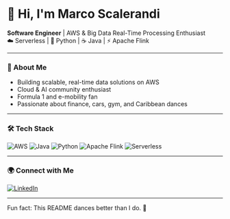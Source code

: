 # 👋 Hi, I'm Marco Scalerandi

**Software Engineer** | AWS & Big Data Real-Time Processing Enthusiast  
☁️ Serverless | 🐍 Python | ☕ Java | ⚡ Apache Flink

---

### 🚀 About Me
- Building scalable, real-time data solutions on AWS
- Cloud & AI community enthusiast
- Formula 1 and e-mobility fan
- Passionate about finance, cars, gym, and Caribbean dances

---

### 🛠️ Tech Stack
![AWS](https://img.shields.io/badge/AWS-232F3E?style=flat&logo=amazon-aws&logoColor=white)
![Java](https://img.shields.io/badge/Java-007396?style=flat&logo=java&logoColor=white)
![Python](https://img.shields.io/badge/Python-3776AB?style=flat&logo=python&logoColor=white)
![Apache Flink](https://img.shields.io/badge/Apache%20Flink-E6526F?style=flat&logo=apache-flink&logoColor=white)
![Serverless](https://img.shields.io/badge/Serverless-FD5750?style=flat&logo=serverless&logoColor=white)

---

### 🌍 Connect with Me
[![LinkedIn](https://img.shields.io/badge/LinkedIn-blue?style=flat&logo=linkedin&logoColor=white)](https://www.linkedin.com/in/marco-scalerandi)

---

Fun fact: This README dances better than I do. 🕺
